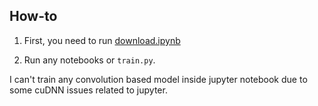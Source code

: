 ## How-to

1. First, you need to run [download.ipynb](download.ipynb)

2. Run any notebooks or `train.py`.

I can't train any convolution based model inside jupyter notebook due to some cuDNN issues related to jupyter.
